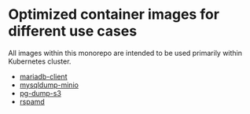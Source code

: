 # Optimized container images for different use cases

All images within this monorepo are intended to be used primarily within Kubernetes cluster.

- [mariadb-client](mariadb-client/README.md)
- [mysqldump-minio](mysqldump-minio/README.md)
- [pg-dump-s3](pg-dump-s3/README.md)
- [rspamd](rspamd/README.md)
